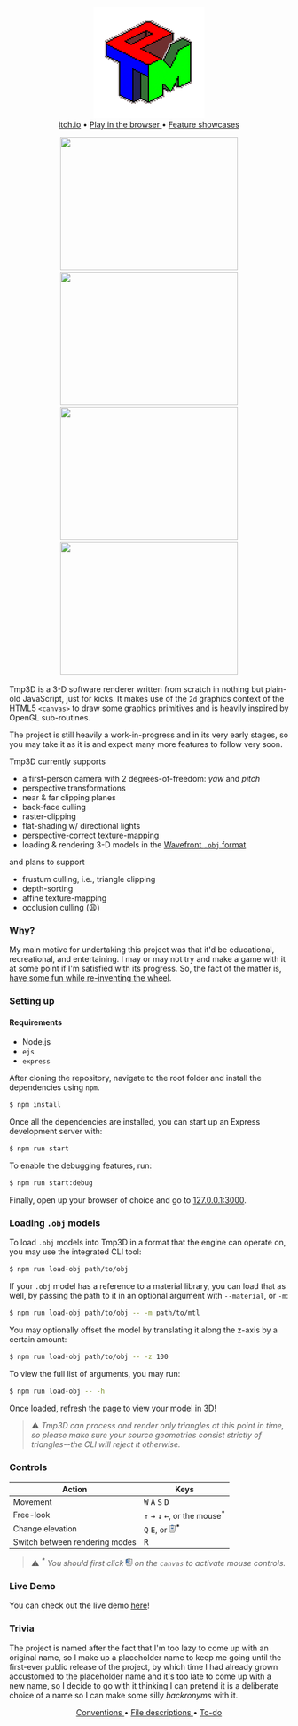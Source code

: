 <p align="center">
    <img src="https://raw.githubusercontent.com/emre-aki/tmp3d/master/.images/tmp3d_2x.png">
    </img>
    <br>
    <a href="https://undefbehav.itch.io/tmp3d" target="_blank">itch.io</a>
    •
    <a href="https://tmp3d.herokuapp.com" target="_blank">
        Play in the browser
    </a>
    •
    <a href="https://www.youtube.com/watch?v=r31ziBZT98k&list=PLmmhlHT3LkQx-cADfV5HChiBPVYwCbYuf"
       target="_blank">
        Feature showcases
    </a>
</p>
<p align="center">
    <img width="320"
         height="240"
         src="https://media1.giphy.com/media/BOFXBO58mR5kGgnw8m/giphy.gif">
    </img>
    <img width="320"
         height="240"
         src="https://media1.giphy.com/media/5drzSiNyoLsoTzyyKg/giphy.gif">
    </img>
    <img width="320"
         height="240"
         src="https://media1.giphy.com/media/RBdPyEGdwFZwkbMSu0/giphy.gif">
    </img>
    <img width="320"
         height="240"
         src="https://media1.giphy.com/media/nwioIaZNYJTTkOXDGO/giphy.gif">
    </img>
</p>

Tmp3D is a 3-D software renderer written from scratch in nothing but plain-old
JavaScript, just for kicks. It makes use of the `2d` graphics context of the
HTML5 `<canvas>` to draw some graphics primitives and is heavily inspired by
OpenGL sub-routines.

The project is still heavily a work-in-progress and in its very early stages, so
you may take it as it is and expect many more features to follow very soon.

Tmp3D currently supports

  - a first-person camera with 2 degrees-of-freedom: _yaw_ and _pitch_
  - perspective transformations
  - near & far clipping planes
  - back-face culling
  - raster-clipping
  - flat-shading w/ directional lights
  - perspective-correct texture-mapping
  - loading & rendering 3-D models in the [Wavefront `.obj` format](https://en.wikipedia.org/wiki/Wavefront_.obj_file)

and plans to support

  - frustum culling, i.e., triangle clipping
  - depth-sorting
  - affine texture-mapping
  - occlusion culling (😩)

### Why?

My main motive for undertaking this project was that it'd be educational,
recreational, and entertaining. I may or may not try and make a game with it at
some point if I'm satisfied with its progress. So, the fact of the matter is,
[have some fun while re-inventing the wheel](https://youtu.be/WniZwxGA_-s).

### Setting up

#### Requirements

- Node.js
- `ejs`
- `express`

After cloning the repository, navigate to the root folder and install the
dependencies using `npm`.

```bash
$ npm install
```

Once all the dependencies are installed, you can start up an Express development
server with:

```bash
$ npm run start
```

To enable the debugging features, run:

```bash
$ npm run start:debug
```

Finally, open up your browser of choice and go to
[127.0.0.1:3000](https://127.0.0.1:3000).

### Loading `.obj` models

To load `.obj` models into Tmp3D in a format that the engine can operate on,
you may use the integrated CLI tool:

```bash
$ npm run load-obj path/to/obj
```

If your `.obj` model has a reference to a material library, you can load that as
well, by passing the path to it in an optional argument with `--material`, or
`-m`:

```bash
$ npm run load-obj path/to/obj -- -m path/to/mtl
```

You may optionally offset the model by translating it along the z-axis by a
certain amount:

```bash
$ npm run load-obj path/to/obj -- -z 100
```

To view the full list of arguments, you may run:

```bash
$ npm run load-obj -- -h
```

Once loaded, refresh the page to view your model in 3D!

> ⚠️ *Tmp3D can process and render only triangles at this point in time, so
please make sure your source geometries consist strictly of triangles--the CLI
will reject it otherwise.*

### Controls

| **Action**                     | **Keys**                                                                          |
|--------------------------------|-----------------------------------------------------------------------------------|
| Movement                       | <kbd>W</kbd> <kbd>A</kbd> <kbd>S</kbd> <kbd>D</kbd>                               |
| Free-look                      | <kbd>↑</kbd> <kbd>→</kbd> <kbd>↓</kbd> <kbd>←</kbd>, or the mouse<sup>__*__</sup> |
| Change elevation               | <kbd>Q</kbd> <kbd>E</kbd>, or <kbd>![MSW]</kbd><sup>__*__</sup>                   |
| Switch between rendering modes | <kbd>R</kbd>                                                                      |

> ⚠️ *<sup>__\*__</sup> You should first click <kbd>![LMB]</kbd> on the `canvas` to
  activate mouse controls.*

### Live Demo

You can check out the live demo [here](https://tmp3d.herokuapp.com)!

### Trivia

The project is named after the fact that I'm too lazy to come up with an
original name, so I make up a placeholder name to keep me going until the
first-ever public release of the project, by which time I had already grown
accustomed to the placeholder name and it's too late to come up with a new name,
so I decide to go with it thinking I can pretend it is a deliberate choice of a
name so I can make some silly _backronyms_ with it.

<p align="center">
    <a href="https://github.com/emre-aki/tmp3d/blob/master/CONVENTIONS"
       target="_blank">
        Conventions
    </a>
    •
    <a href="https://github.com/emre-aki/tmp3d/blob/master/FILES"
       target="_blank">
        File descriptions
    </a>
    •
    <a href="https://github.com/emre-aki/tmp3d/blob/master/TODO.md"
       target="_blank">
        To-do
    </a>
</p>

[LMB]: https://raw.githubusercontent.com/emre-aki/tmp3d/master/.images/lmb.png (left mouse button)
[MSW]: https://raw.githubusercontent.com/emre-aki/tmp3d/master/.images/msw.png (mouse scroll whell)
